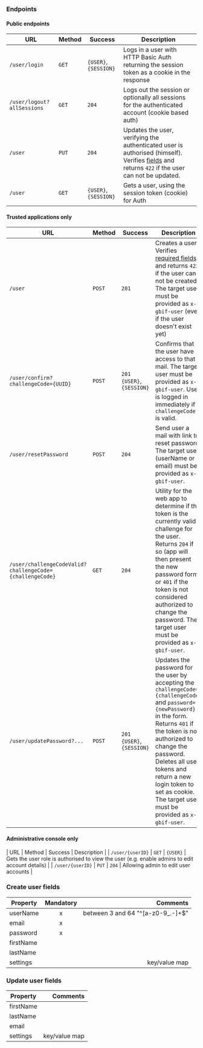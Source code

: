 ### Endpoints

#### Public endpoints

| URL | Method | Success | Description |
| --- | --- | --- | --- |
| `/user/login` | `GET` | `{USER}`, `{SESSION}` | Logs in a user with HTTP Basic Auth returning the session token as a cookie in the response |
| `/user/logout?allSessions` | `GET` | `204` | Logs out the session or optionally all sessions for the authenticated account (cookie based auth) |
| `/user` | `PUT` | `204` | Updates the user, verifying the authenticated user is authorised (himself). Verifies [fields](#update-user-fields) and returns `422` if the user can not be updated. |
| `/user` | `GET` | `{USER}`, `{SESSION}` | Gets a user, using the session token (cookie) for Auth |

#### Trusted applications only
| URL | Method | Success | Description |
| --- | --- | --- | --- |
| `/user` | `POST` | `201` | Creates a user. Verifies [required fields](#create-user-fields) and returns `422` if the user can not be created. The target user must be provided as `x-gbif-user` (even if the user doesn't exist yet) |
| `/user/confirm?challengeCode={UUID}` | `POST` | `201` `{USER}`, `{SESSION}` | Confirms that the user have access to that mail. The target user must be provided as `x-gbif-user`. User is logged in immediately if `challengeCode` is valid. |
| `/user/resetPassword` | `POST` | `204` | Send user a mail with link to reset password. The target user (userName or email) must be provided as `x-gbif-user`. |
| `/user/challengeCodeValid?challengeCode={challengeCode}` | `GET` | `204` | Utility for the web app to determine if the token is the currently valid challenge for the user. Returns `204` if so (app will then present the new password form) or `401` if the token is not considered authorized to change the password. The target user must be provided as `x-gbif-user`. |
| `/user/updatePassword?...` | `POST` | `201` `{USER}`, `{SESSION}` | Updates the password for the user by accepting the `challengeCode={challengeCode}` and `password={newPassword}` in the form. Returns `401` if the token is not authorized to change the password. Deletes all user tokens and return a new login token to set as cookie. The target user must be provided as `x-gbif-user`. |

#### Administrative console only
| URL | Method | Success | Description |
| `/user/{userID}` | `GET` | `{USER}` | Gets the user role is authorised to view the user (e.g. enable admins to edit account details) |
| `/user/{userID}` | `PUT` | `204` | Allowing admin to edit user accounts |


### Create user fields

| Property      | Mandatory | Comments  |
| ------------- |:---------:| ---------:|
| userName      | x         | between 3 and 64 "^[a-z0-9_.-]+$" |
| email         | x         |  |
| password      | x         |  |
| firstName     |           |  |
| lastName      |           |  |
| settings      |           | key/value map |

### Update user fields

| Property      | Comments  |
| ------------- |---------:|
| firstName     | |
| lastName      | |
| email         | |
| settings      | key/value map |

